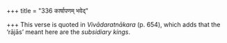 +++
title = "336 कार्षापणम् भवेद्"

+++
This verse is quoted in *Vivādaratnākara* (p. 654), which adds that the
‘rājās’ meant here are the *subsidiary kings*.
